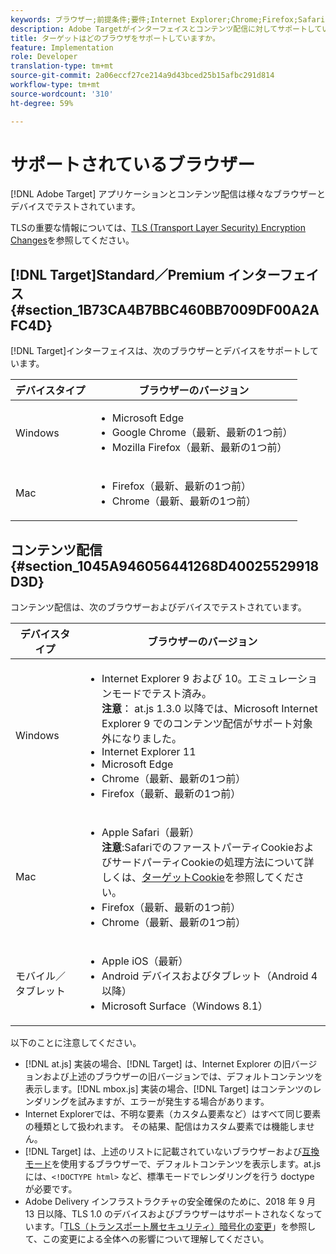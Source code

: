 ```yaml
---
keywords: ブラウザー;前提条件;要件;Internet Explorer;Chrome;Firefox;Safari;Android;Surface
description: Adobe Targetがインターフェイスとコンテンツ配信に対してサポートしているインターネットブラウザーを確認します。
title: ターゲットはどのブラウザをサポートしていますか。
feature: Implementation
role: Developer
translation-type: tm+mt
source-git-commit: 2a06eccf27ce214a9d43bced25b15afbc291d814
workflow-type: tm+mt
source-wordcount: '310'
ht-degree: 59%

---
```



# サポートされているブラウザー

[!DNL Adobe Target] アプリケーションとコンテンツ配信は様々なブラウザーとデバイスでテストされています。

TLSの重要な情報については、[TLS (Transport Layer Security) Encryption Changes](/help/c-implementing-target/c-considerations-before-you-implement-target/tls-transport-layer-security-encryption.md#concept_CC1001E9D3AE4BABAF90B8311B0A6451)を参照してください。

## [!DNL Target]Standard／Premium インターフェイス{#section_1B73CA4B7BBC460BB7009DF00A2AFC4D}

[!DNL Target]インターフェイスは、次のブラウザーとデバイスをサポートしています。

| デバイスタイプ | ブラウザーのバージョン |
|--- |--- |
| Windows | <ul><li>Microsoft Edge</li><li>Google Chrome（最新、最新の1つ前）</li><li>Mozilla Firefox（最新、最新の1つ前）</li></ul> |
| Mac | <ul><li>Firefox（最新、最新の1つ前）</li><li>Chrome（最新、最新の1つ前）</li></ul> |

## コンテンツ配信 {#section_1045A946056441268D40025529918D3D}

コンテンツ配信は、次のブラウザーおよびデバイスでテストされています。

| デバイスタイプ | ブラウザーのバージョン |
|--- |--- |
| Windows | <ul><li>Internet Explorer 9 および 10。エミュレーションモードでテスト済み。<br>**注意**： at.js 1.3.0 以降では、Microsoft Internet Explorer 9 でのコンテンツ配信がサポート対象外になりました。</li><li>Internet Explorer 11</li><li>Microsoft Edge</li><li>Chrome（最新、最新の1つ前）</li><li>Firefox（最新、最新の1つ前）</li></ul> |
| Mac | <ul><li>Apple Safari（最新）<br>**注意**:SafariでのファーストパーティCookieおよびサードパーティCookieの処理方法について詳しくは、[ターゲットCookie](/help/c-implementing-target/c-implementing-target-for-client-side-web/t-mbox-download/cookie-behavior.md)を参照してください。</li><li>Firefox（最新、最新の1つ前）</li><li>Chrome（最新、最新の1つ前）</li></ul> |
| モバイル／タブレット | <ul><li>Apple iOS（最新）</li><li>Android デバイスおよびタブレット（Android 4 以降）</li><li>Microsoft Surface（Windows 8.1）</li></ul> |

以下のことに注意してください。

* [!DNL at.js] 実装の場合、[!DNL Target] は、Internet Explorer の旧バージョンおよび上述のブラウザーの旧バージョンでは、デフォルトコンテンツを表示します。[!DNL mbox.js] 実装の場合、[!DNL Target] はコンテンツのレンダリングを試みますが、エラーが発生する場合があります。
* Internet Explorerでは、不明な要素（カスタム要素など）はすべて同じ要素の種類として扱われます。 その結果、配信はカスタム要素では機能しません。
* [!DNL Target] は、上述のリストに記載されていないブラウザーおよび[互換モード](https://en.wikipedia.org/wiki/Quirks_mode)を使用するブラウザーで、デフォルトコンテンツを表示します。at.js には、`<!DOCTYPE html>` など、標準モードでレンダリングを行う doctype が必要です。
* Adobe Delivery インフラストラクチャの安全確保のために、2018 年 9 月 13 日以降、TLS 1.0 のデバイスおよびブラウザーはサポートされなくなっています。「[TLS（トランスポート層セキュリティ）暗号化の変更](/help/c-implementing-target/c-considerations-before-you-implement-target/tls-transport-layer-security-encryption.md#concept_CC1001E9D3AE4BABAF90B8311B0A6451)」を参照して、この変更による全体への影響について理解してください。
